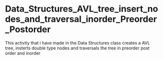 # Data_Structures_AVL_tree_insert_nodes_and_traversal_inorder_Preorder_Postorder
This activity that i have made in the Data Structures class creates a AVL tree, insterts double type nodes and traversals the tree in preorder post order and inorder

